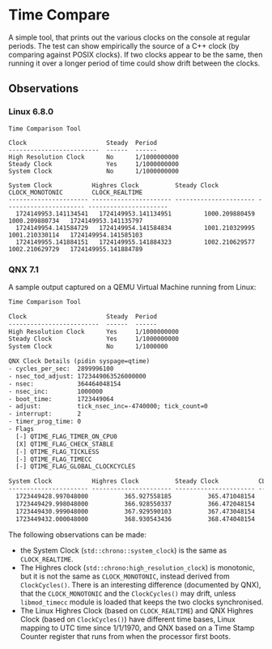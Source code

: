 # Time Compare

A simple tool, that prints out the various clocks on the console at regular
periods. The test can show empirically the source of a C++ clock (by comparing
against POSIX clocks). If two clocks appear to be the same, then running it over
a longer period of time could show drift between the clocks.

## Observations

### Linux 6.8.0

```text
Time Comparison Tool

Clock                      Steady  Period
-------------------------  ------  ------
High Resolution Clock      No      1/1000000000
Steady Clock               Yes     1/1000000000
System Clock               No      1/1000000000

System Clock           Highres Clock          Steady Clock           CLOCK_MONOTONIC        CLOCK_REALTIME
---------------------- ---------------------- ---------------------- ---------------------- ----------------------
  1724149953.141134541   1724149953.141134951         1000.209880459         1000.209880734   1724149953.141135797
  1724149954.141584729   1724149954.141584834         1001.210329995         1001.210330114   1724149954.141585103
  1724149955.141884151   1724149955.141884323         1002.210629577         1002.210629729   1724149955.141884789
```

### QNX 7.1

A sample output captured on a QEMU Virtual Machine running from Linux:

```txt
Time Comparison Tool

Clock                      Steady  Period
-------------------------  ------  ------
High Resolution Clock      Yes     1/1000000000
Steady Clock               Yes     1/1000000000
System Clock               No      1/1000000

QNX Clock Details (pidin syspage=qtime)
- cycles_per_sec:  2899996100
- nsec_tod_adjust: 1723449063526000000
- nsec:            364464048154
- nsec_inc:        1000000
- boot_time:       1723449064
- adjust:          tick_nsec_inc=-4740000; tick_count=0
- interrupt:       2
- timer_prog_time: 0
- Flags
  [-] QTIME_FLAG_TIMER_ON_CPU0
  [X] QTIME_FLAG_CHECK_STABLE
  [-] QTIME_FLAG_TICKLESS
  [-] QTIME_FLAG_TIMECC
  [-] QTIME_FLAG_GLOBAL_CLOCKCYCLES

System Clock           Highres Clock          Steady Clock           CLOCK_MONOTONIC        CLOCK_REALTIME         ClockCycles()
---------------------- ---------------------- ---------------------- ---------------------- ---------------------- ----------------------
  1723449428.997048000          365.927558185          365.471048154          365.471048000   1723449428.997048000          365.927568436
  1723449429.998048000          366.928550337          366.472048154          366.472048000   1723449429.998048000          366.928552926
  1723449430.999048000          367.929590103          367.473048154          367.473048000   1723449430.999048000          367.929594700
  1723449432.000048000          368.930543436          368.474048154          368.474048000   1723449432.000048000          368.930545601
```

The following observations can be made:

- the System Clock (`std::chrono::system_clock`) is the same as `CLOCK_REALTIME`.
- The Highres clock (`std::chrono:high_resolution_clock`) is monotonic, but it
  is not the same as `CLOCK_MONOTONIC`, instead derived from `ClockCycles()`.
  There is an interesting difference (documented by QNX), that the
  `CLOCK_MONOTONIC` and the `ClockCycles()` may drift, unless `libmod_timecc`
  module is loaded that keeps the two clocks synchronised.
- The Linux Highres Clock (based on `CLOCK_REALTIME`) and QNX Highres Clock
  (based on `ClockCycles()`) have different time bases, Linux mapping to UTC
  time since 1/1/1970, and QNX based on a Time Stamp Counter register that runs
  from when the processor first boots.
